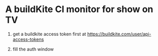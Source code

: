 # A buildKite CI monitor for show on TV

1. get a buildkite access token first at https://buildkite.com/user/api-access-tokens

2. fill the auth window 
